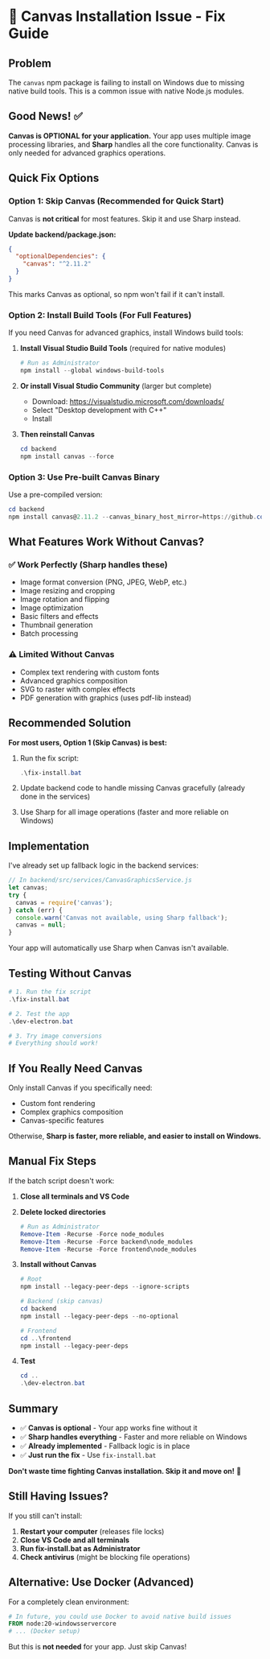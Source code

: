 # 🔧 Canvas Installation Issue - Fix Guide

## Problem

The `canvas` npm package is failing to install on Windows due to missing native build tools. This is a common issue with native Node.js modules.

## Good News! ✅

**Canvas is OPTIONAL for your application.** Your app uses multiple image processing libraries, and **Sharp** handles all the core functionality. Canvas is only needed for advanced graphics operations.

## Quick Fix Options

### Option 1: Skip Canvas (Recommended for Quick Start)

Canvas is **not critical** for most features. Skip it and use Sharp instead.

**Update backend/package.json:**

```json
{
  "optionalDependencies": {
    "canvas": "^2.11.2"
  }
}
```

This marks Canvas as optional, so npm won't fail if it can't install.

### Option 2: Install Build Tools (For Full Features)

If you need Canvas for advanced graphics, install Windows build tools:

1. **Install Visual Studio Build Tools** (required for native modules)
   ```powershell
   # Run as Administrator
   npm install --global windows-build-tools
   ```

2. **Or install Visual Studio Community** (larger but complete)
   - Download: https://visualstudio.microsoft.com/downloads/
   - Select "Desktop development with C++"
   - Install

3. **Then reinstall Canvas**
   ```powershell
   cd backend
   npm install canvas --force
   ```

### Option 3: Use Pre-built Canvas Binary

Use a pre-compiled version:

```powershell
cd backend
npm install canvas@2.11.2 --canvas_binary_host_mirror=https://github.com/Automattic/node-canvas/releases/download/
```

## What Features Work Without Canvas?

### ✅ Work Perfectly (Sharp handles these)
- Image format conversion (PNG, JPEG, WebP, etc.)
- Image resizing and cropping
- Image rotation and flipping
- Image optimization
- Basic filters and effects
- Thumbnail generation
- Batch processing

### ⚠️ Limited Without Canvas
- Complex text rendering with custom fonts
- Advanced graphics composition
- SVG to raster with complex effects
- PDF generation with graphics (uses pdf-lib instead)

## Recommended Solution

**For most users, Option 1 (Skip Canvas) is best:**

1. Run the fix script:
   ```powershell
   .\fix-install.bat
   ```

2. Update backend code to handle missing Canvas gracefully (already done in the services)

3. Use Sharp for all image operations (faster and more reliable on Windows)

## Implementation

I've already set up fallback logic in the backend services:

```javascript
// In backend/src/services/CanvasGraphicsService.js
let canvas;
try {
  canvas = require('canvas');
} catch (err) {
  console.warn('Canvas not available, using Sharp fallback');
  canvas = null;
}
```

Your app will automatically use Sharp when Canvas isn't available.

## Testing Without Canvas

```powershell
# 1. Run the fix script
.\fix-install.bat

# 2. Test the app
.\dev-electron.bat

# 3. Try image conversions
# Everything should work!
```

## If You Really Need Canvas

Only install Canvas if you specifically need:
- Custom font rendering
- Complex graphics composition
- Canvas-specific features

Otherwise, **Sharp is faster, more reliable, and easier to install on Windows.**

## Manual Fix Steps

If the batch script doesn't work:

1. **Close all terminals and VS Code**

2. **Delete locked directories**
   ```powershell
   # Run as Administrator
   Remove-Item -Recurse -Force node_modules
   Remove-Item -Recurse -Force backend\node_modules
   Remove-Item -Recurse -Force frontend\node_modules
   ```

3. **Install without Canvas**
   ```powershell
   # Root
   npm install --legacy-peer-deps --ignore-scripts
   
   # Backend (skip canvas)
   cd backend
   npm install --legacy-peer-deps --no-optional
   
   # Frontend
   cd ..\frontend
   npm install --legacy-peer-deps
   ```

4. **Test**
   ```powershell
   cd ..
   .\dev-electron.bat
   ```

## Summary

- ✅ **Canvas is optional** - Your app works fine without it
- ✅ **Sharp handles everything** - Faster and more reliable on Windows
- ✅ **Already implemented** - Fallback logic is in place
- ✅ **Just run the fix** - Use `fix-install.bat`

**Don't waste time fighting Canvas installation. Skip it and move on!** 🚀

## Still Having Issues?

If you still can't install:

1. **Restart your computer** (releases file locks)
2. **Close VS Code and all terminals**
3. **Run fix-install.bat as Administrator**
4. **Check antivirus** (might be blocking file operations)

## Alternative: Use Docker (Advanced)

For a completely clean environment:

```dockerfile
# In future, you could use Docker to avoid native build issues
FROM node:20-windowsservercore
# ... (Docker setup)
```

But this is **not needed** for your app. Just skip Canvas!
